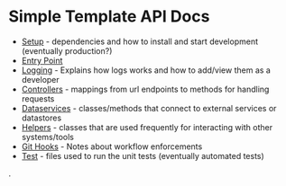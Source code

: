 # Simple Template API Docs

- [Setup](manual/README.setup.html) - dependencies and how to install and start development (eventually
production?)
- [Entry Point](manual/README.entry.html)
- [Logging](manual/README.logging.html) - Explains how logs works and how to add/view them as a developer
- [Controllers](manual/README.controllers.html) - mappings from url endpoints to methods for handling requests
- [Dataservices](manual/README.dataservices.html) - classes/methods that connect to external services or datastores
- [Helpers](manual/README.helpers.html) - classes that are used frequently for interacting with other systems/tools
- [Git Hooks](manual/README.hooks.html) - Notes about workflow enforcements
- [Test](manual/README.test.html) - files used to run the unit tests (eventually automated tests)

.
